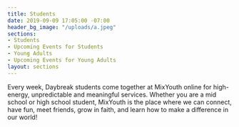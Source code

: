 ```yaml
---
title: Students
date: 2019-09-09 17:05:00 -07:00
header_bg_image: "/uploads/a.jpeg"
sections:
- Students
- Upcoming Events for Students
- Young Adults
- Upcoming Events for Young Adults
layout: sections
---
```


Every week, Daybreak students come together at MixYouth online for high-energy, unpredictable and meaningful services. Whether you are a mid school or high school student, MixYouth is the place where we can connect, have fun, meet friends, grow in faith, and learn how to make a difference in our world!